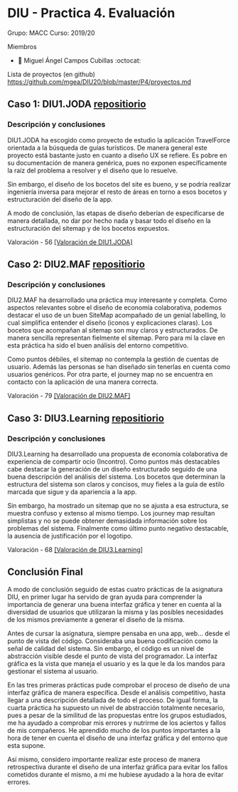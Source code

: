 # DIU - Practica 4. Evaluación
Grupo: MACC  Curso: 2019/20 

Miembros
 * :bust_in_silhouette:  Miguel Ángel Campos Cubillas         :octocat: 
 
Lista de proyectos (en github) https://github.com/mgea/DIU20/blob/master/P4/proyectos.md

## Caso 1: DIU1.JODA [repositiorio](https://github.com/JoseMR6/DIU20)

### Descripción y conclusiones

DIU1.JODA ha escogido como proyecto de estudio la aplicación TravelForce orientada a la búsqueda de guías turísticos. De manera general este proyecto está bastante justo en cuanto a diseño UX se refiere. Es pobre en su documentación de manera genérica, pues no exponen específicamente la raíz del problema a resolver y el diseño que lo resuelve.

Sin embargo, el diseño de los bocetos del site es bueno, y se podría realizar ingeniería inversa para mejorar el resto de áreas en torno a esos bocetos y estructuración del diseño de la app.

A modo de conclusión, las etapas de diseño deberían de especificarse de manera detallada, no dar por hecho nada y basar todo el diseño en la estructuración del sitemap y de los bocetos expuestos.

Valoración - 56
[[Valoración de DIU1.JODA]](Valoraciones/DIU1.JODA_review.xls)

## Caso 2: DIU2.MAF [repositiorio](https://github.com/franmolsan/DIU20)

### Descripción y conclusiones

DIU2.MAF ha desarrollado una práctica muy interesante y completa. Como aspectos relevantes sobre el diseño de economía colaborativa, podemos destacar el uso de un buen SiteMap acompañado de un genial labelling, lo cual simplifica entender el diseño (iconos y explicaciones claras). Los bocetos que acompañan al sitemap son muy claros y estructurados. De manera sencilla representan fielmente el sitemap. Pero para mí la clave en esta práctica ha sido el buen análisis del entorno competitivo.

Como puntos débiles, el sitemap no contempla la gestión de cuentas de usuario. Además las personas se han diseñado sin tenerlas en cuenta como usuarios genéricos. Por otra parte, el journey map no se encuentra en contacto con la aplicación de una manera correcta.

Valoración - 79
[[Valoración de DIU2.MAF]](Valoraciones/DIU2.MAF_review.xls)

## Caso 3: DIU3.Learning [repositiorio](https://github.com/salva12345678/DIU)

### Descripción y conclusiones

DIU3.Learning ha desarrollado una propuesta de economía colaborativa de experiencia de compartir ocio (Incontro). Como puntos más destacables cabe destacar la generación de un diseño estructurado seguido de una buena descripción del análisis del sistema. Los bocetos que determinan la estructura del sistema son claros y concisos, muy fieles a la guía de estilo marcada que sigue y da apariencia a la app.

Sin embargo, ha mostrado un sitemap que no se ajusta a esa estructura, se muestra confuso y extenso al mismo tiempo. Los journey map resultan simplistas y no se puede obtener demasidada información sobre los problemas del sistema. Finalmente como último punto negativo destacable, la ausencia de justificación por el logotipo.

Valoración - 68
[[Valoración de DIU3.Learning]](Valoraciones/DIU3.Learning_review.xls)

## Conclusión Final 

A modo de conclusión seguido de estas cuatro prácticas de la asignatura DIU, en primer lugar ha servido de gran ayuda para comprender la importancia de generar una buena interfaz gráfica y tener en cuenta al la diversidad de usuarios que utilizaran la misma y las posibles necesidades de los mismos previamente a generar el diseño de la misma.

Antes de cursar la asignatura, siempre pensaba en una app, web... desde el punto de vista del código. Consideraba una buena codificación como la señal de calidad del sistema. Sin embargo, el código es un nivel de abstracción visible desde el punto de vista del programador. La interfaz gráfica es la vista que maneja el usuario y es la que le da los mandos para gestionar el sistema al usuario.

En las tres primeras prácticas pude comprobar el proceso de diseño de una interfaz gráfica de manera específica. Desde el análisis competitivo, hasta llegar a una descripción detallada de todo el proceso. De igual forma, la cuarta práctica ha supuesto un nivel de abstracción totalmente necesario, pues a pesar de la similitud de las propuestas entre los grupos estudiados, me ha ayudado a comprobar mis errores y nutrirme de los aciertos y fallos de mis compañeros. He aprendido mucho de los puntos importantes a la hora de tener en cuenta el diseño de una interfaz gráfica y del entorno que esta supone.

Así mismo, considero importante realizar este proceso de manera retrospectiva durante el diseño de una interfaz gráfica para evitar los fallos cometidos durante el mismo, a mi me hubiese ayudado a la hora de evitar errores.